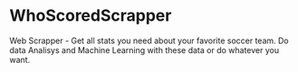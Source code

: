 # WhoScoredScrapper
Web Scrapper - Get all stats you need about your favorite soccer team. Do data Analisys and Machine Learning with these data or do whatever you want.
